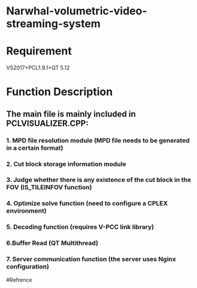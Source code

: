 # Narwhal-volumetric-video-streaming-system
# Requirement
VS2017+PCL1.9.1+QT 5.12
# Function Description
## The main file is mainly included in PCLVISUALIZER.CPP:
### 1. MPD file resolution module (MPD file needs to be generated in a certain format)
### 2. Cut block storage information module
### 3. Judge whether there is any existence of the cut block in the FOV (IS_TILEINFOV function)
### 4. Optimize solve function (need to configure a CPLEX environment)
### 5. Decoding function (requires V-PCC link library)
### 6.Buffer Read (QT Multithread)
### 7. Server communication function (the server uses Nginx configuration)

#Refrence


